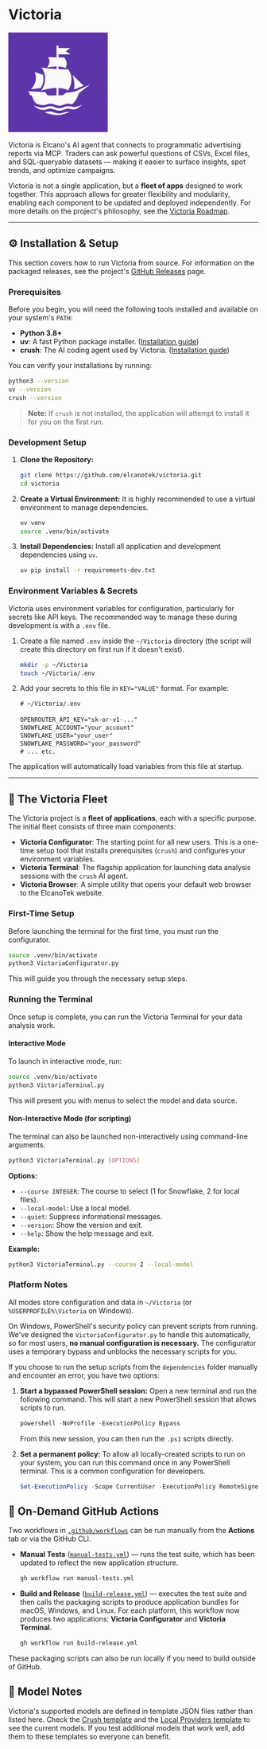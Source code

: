 # Victoria

<img src="assets/icon.png" alt="Victoria Icon" width="200" />

Victoria is Elcano's AI agent that connects to programmatic advertising reports via MCP. Traders can ask powerful questions of CSVs, Excel files, and SQL-queryable datasets — making it easier to surface insights, spot trends, and optimize campaigns.

Victoria is not a single application, but a **fleet of apps** designed to work together. This approach allows for greater flexibility and modularity, enabling each component to be updated and deployed independently. For more details on the project's philosophy, see the [Victoria Roadmap](docs/ROADMAP.md).

---

## ⚙️ Installation & Setup

This section covers how to run Victoria from source. For information on the packaged releases, see the project's [GitHub Releases](https://github.com/elcanotek/victoria/releases) page.

### Prerequisites

Before you begin, you will need the following tools installed and available on your system's `PATH`:

*   **Python 3.8+**
*   **uv**: A fast Python package installer. ([Installation guide](https://docs.astral.sh/uv/getting-started/installation/))
*   **crush**: The AI coding agent used by Victoria. ([Installation guide](https://github.com/charmbracelet/crush))

You can verify your installations by running:
```bash
python3 --version
uv --version
crush --version
```
> **Note:** If `crush` is not installed, the application will attempt to install it for you on the first run.

### Development Setup

1.  **Clone the Repository:**
    ```bash
    git clone https://github.com/elcanotek/victoria.git
    cd victoria
    ```

2.  **Create a Virtual Environment:**
    It is highly recommended to use a virtual environment to manage dependencies.
    ```bash
    uv venv
    source .venv/bin/activate
    ```

3.  **Install Dependencies:**
    Install all application and development dependencies using `uv`.
    ```bash
    uv pip install -r requirements-dev.txt
    ```

### Environment Variables & Secrets

Victoria uses environment variables for configuration, particularly for secrets like API keys. The recommended way to manage these during development is with a `.env` file.

1.  Create a file named `.env` inside the `~/Victoria` directory (the script will create this directory on first run if it doesn't exist).
    ```bash
    mkdir -p ~/Victoria
    touch ~/Victoria/.env
    ```

2.  Add your secrets to this file in `KEY="VALUE"` format. For example:
    ```
    # ~/Victoria/.env

    OPENROUTER_API_KEY="sk-or-v1-..."
    SNOWFLAKE_ACCOUNT="your_account"
    SNOWFLAKE_USER="your_user"
    SNOWFLAKE_PASSWORD="your_password"
    # ... etc.
    ```
The application will automatically load variables from this file at startup.

---

## 🚀 The Victoria Fleet

The Victoria project is a **fleet of applications**, each with a specific purpose. The initial fleet consists of three main components:

*   **Victoria Configurator**: The starting point for all new users. This is a one-time setup tool that installs prerequisites (`crush`) and configures your environment variables.
*   **Victoria Terminal**: The flagship application for launching data analysis sessions with the `crush` AI agent.
*   **Victoria Browser**: A simple utility that opens your default web browser to the ElcanoTek website.

### First-Time Setup

Before launching the terminal for the first time, you must run the configurator.

```bash
source .venv/bin/activate
python3 VictoriaConfigurator.py
```
This will guide you through the necessary setup steps.

### Running the Terminal

Once setup is complete, you can run the Victoria Terminal for your data analysis work.

#### Interactive Mode

To launch in interactive mode, run:
```bash
source .venv/bin/activate
python3 VictoriaTerminal.py
```
This will present you with menus to select the model and data source.

#### Non-Interactive Mode (for scripting)

The terminal can also be launched non-interactively using command-line arguments.

```bash
python3 VictoriaTerminal.py [OPTIONS]
```

**Options:**

*   `--course INTEGER`: The course to select (1 for Snowflake, 2 for local files).
*   `--local-model`: Use a local model.
*   `--quiet`: Suppress informational messages.
*   `--version`: Show the version and exit.
*   `--help`: Show the help message and exit.

**Example:**

```bash
python3 VictoriaTerminal.py --course 2 --local-model
```

### Platform Notes

All modes store configuration and data in `~/Victoria` (or `%USERPROFILE%\Victoria` on Windows).

On Windows, PowerShell's security policy can prevent scripts from running. We've designed the `VictoriaConfigurator.py` to handle this automatically, so for most users, **no manual configuration is necessary.** The configurator uses a temporary bypass and unblocks the necessary scripts for you.

If you choose to run the setup scripts from the `dependencies` folder manually and encounter an error, you have two options:

1.  **Start a bypassed PowerShell session:**
    Open a new terminal and run the following command. This will start a new PowerShell session that allows scripts to run.
    ```powershell
    powershell -NoProfile -ExecutionPolicy Bypass
    ```
    From this new session, you can then run the `.ps1` scripts directly.

2.  **Set a permanent policy:**
    To allow all locally-created scripts to run on your system, you can run this command once in any PowerShell terminal. This is a common configuration for developers.
    ```powershell
    Set-ExecutionPolicy -Scope CurrentUser -ExecutionPolicy RemoteSigned
    ```


## 🔄 On-Demand GitHub Actions

Two workflows in [`.github/workflows`](.github/workflows) can be run manually from the **Actions** tab or via the GitHub CLI.

* **Manual Tests** ([`manual-tests.yml`](.github/workflows/manual-tests.yml)) — runs the test suite, which has been updated to reflect the new application structure.

  ```bash
  gh workflow run manual-tests.yml
  ```

* **Build and Release** ([`build-release.yml`](.github/workflows/build-release.yml)) — executes the test suite and then calls the packaging scripts to produce application bundles for macOS, Windows, and Linux. For each platform, this workflow now produces two applications: **Victoria Configurator** and **Victoria Terminal**.

  ```bash
  gh workflow run build-release.yml
  ```

These packaging scripts can also be run locally if you need to build outside of GitHub.

## 🧠 Model Notes

Victoria's supported models are defined in template JSON files rather than listed here. Check the [Crush template](configs/crush/crush.template.json) and the [Local Providers template](configs/crush/local.providers.json) to see the current models. If you test additional models that work well, add them to these templates so everyone can benefit.
